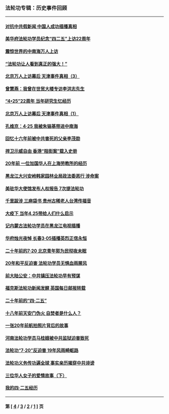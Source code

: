 ### 法轮功专辑：历史事件回顾
---
#### [对抗中共假新闻 中国人成功插播真相](../../pages/nf5793/n12910618.md?05120430) 
#### [美华府法轮功学员纪念“四二五”上访22周年](../../pages/nf5793/n12904445.md?05120430) 
#### [震惊世界的中南海万人上访](../../pages/nf5793/n12903976.md?05120430) 
#### [“法轮功让人看到真正的强大！”](../../pages/nf5793/n12903195.md?05120430) 
#### [北京万人上访幕后 天津事件真相（3）](../../pages/nf5793/n12902807.md?05120430) 
#### [曾慧燕：我曾在世贸大楼专访李洪志先生](../../pages/nf5793/n12898729.md?05120430) 
#### [“4•25”22周年 当年研究生忆经历](../../pages/nf5793/n12894152.md?05120430) 
#### [北京万人上访幕后 天津事件真相（1）](../../pages/nf5793/n12885174.md?05120430) 
#### [孔维京：4·25 我被朱镕基带进中南海](../../pages/nf5793/n12864987.md?05120430) 
#### [回忆十六年前被中共害死的父亲李茂勋](../../pages/nf5793/n12880270.md?05120430) 
#### [捍卫示威自由 香港“阻街案”载入史册](../../pages/nf5793/n12811245.md?05120430) 
#### [20年前 一位加国华人在上海劳教所的经历](../../pages/nf5793/n12707932.md?05120430) 
#### [黑龙江大兴安岭韩家园林业局政法委恶行 涉命案](../../pages/nf5793/n12622815.md?05120430) 
#### [美驻华大使馆发布人权报告 7次提法轮功](../../pages/nf5793/n12520541.md?05120430) 
#### [千里跋涉 三麻袋书 贵州古稀老人台湾传福音](../../pages/nf5793/n12198750.md?05120430) 
#### [大疫下 当年4.25带给人们什么启示](../../pages/nf5793/n12058565.md?05120430) 
#### [记内蒙古法轮功学员在黑龙江电视插播](../../pages/nf5793/n11699194.md?05120430) 
#### [华府烛光夜悼 长春3·05插播英烈正信永恒](../../pages/nf5793/n11397432.md?05120430) 
#### [二十年前的7·20 北京青年郭为民彻夜未眠](../../pages/nf5793/n11354195.md?05120430) 
#### [20年和平反迫害 法轮功学员无惧血雨腥风](../../pages/nf5793/n11348279.md?05120430) 
#### [前大陆公安：中共镇压法轮功早有预谋](../../pages/nf5793/n11352168.md?05120430) 
#### [福克斯法轮功新闻发酵  英国每日邮报转载](../../pages/nf5793/n11285952.md?05120430) 
#### [二十年前的“四·二五”](../../pages/nf5793/n11207639.md?05120430) 
#### [十八年前天安门伪火 自焚者是什么人？](../../pages/nf5793/n10996556.md?05120430) 
#### [一张20年前航拍照片背后的故事](../../pages/nf5793/n10693797.md?05120430) 
#### [河南法轮功学员马桂娥被中共监狱迫害致死](../../pages/nf5793/n10684974.md?05120430) 
#### [法轮功“7‧20”反迫害 19年风雨崎岖路](../../pages/nf5793/n10570834.md?05120430) 
#### [法轮功义务传功遍全球 事实亲历揭穿中共诽谤](../../pages/nf5793/n10581061.md?05120430) 
#### [三位华人女子的爱情故事（下）](../../pages/nf5793/n10435541.md?05120430) 
#### [我的四·二五经历](../../pages/nf5793/n10347081.md?05120430) 

---
#### 第 [ [4](./4.md?05120430) / [3](./3.md?05120430) / [2](./2.md?05120430) / [1](./1.md?05120430) ] 页
